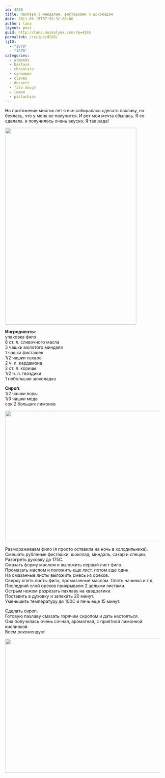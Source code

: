 ```yaml
---
id: 4288
title: Пахлава с миндалем, фисташками и шоколадом
date: 2011-06-15T07:58:32-08:00
author: lana
layout: post
guid: http://lana.moskalyuk.com/?p=4288
permalink: /recipe/4288/
ljID:
  - "1878"
  - "1878"
categories:
  - almonds
  - baklava
  - chocolate
  - cinnamon
  - cloves
  - dessert
  - filo dough
  - lemon
  - pistachios
---
```

На протяжении многих лет я все собиралась сделать пахлаву, но боялась, что у меня не получится. И вот моя мечта сбылась. Я ее сделала. и получилось очень вкусно. Я так рада!

<img loading="lazy" class="alignnone" title="baklava" src="http://farm6.static.flickr.com/5115/5831223627_0a1fddbaeb_z.jpg" alt="" width="427" height="640" /> 

**Ингредиенты**:  
упаковка фило  
8 ст. л. сливочного масла  
3 чашки молотого миндаля  
1 чашка фисташек  
1/2 чашки сахара  
2 ч. л. кардамона  
2 ст. л. корицы  
1/2 ч. л. гвоздики  
1 небольшая шоколадка

**Сироп**:  
1/2 чашки воды  
1/3 чашки меда  
сок 2 больших лимонов

<img loading="lazy" class="alignnone" title="baklava" src="http://farm6.static.flickr.com/5280/5831228247_2e03e711d9_z.jpg" alt="" width="640" height="427" /> 

Размораживаем фило (я просто оставила на ночь в холодильнике).  
Смешать рубленые фисташки, шоколад, миндаль, сахар и специи.  
Разогреть духовку до 175С.  
Смазать форму маслом и выложить первый лист фило.  
Промазать маслом и положить еще лист, потом еще один.  
На смазанные листы выложить смесь из орехов.  
Сверху опять листы фило, промазанные маслом. Опять начинка и т.д.  
Последний слой орехов прикрываем 2 целыми листами.  
Острым ножом разрезать пахлаву на квадратики.  
Поставить в духовку и запекать 20 минут.  
Уменьшить температуру до 100С и печь еще 15 минут.

Сделать сироп.  
Готовую пахлаву смазать горячим сиропом и дать настояться.  
Она получилась очень сочная, ароматная, с приятной лимонной кислинкой.  
Всем рекомендую!

<img loading="lazy" class="alignnone" title="baklava" src="http://farm3.static.flickr.com/2792/5831239123_538362327e_z.jpg" alt="" width="640" height="436" /> 

&nbsp;

&nbsp;